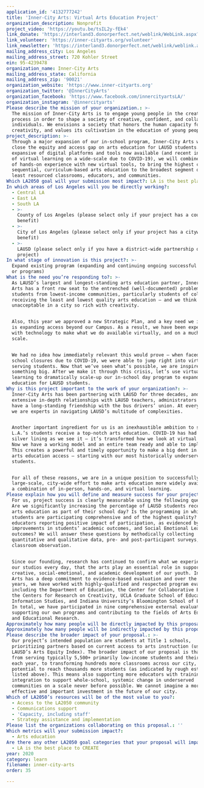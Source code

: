 ```yaml
---
application_id: '4132777242'
title: 'Inner-City Arts: Virtual Arts Education Project'
organization_description: Nonprofit
project_video: 'https://youtu.be/tsIL2y-fEk4'
link_donate: 'https://interland3.donorperfect.net/weblink/WebLink.aspx?name=E9886&id=16'
link_volunteer: 'https://inner-cityarts.org/volunteer'
link_newsletter: 'https://interland3.donorperfect.net/weblink/weblink.aspx?name=E9886&id=15'
mailing_address_city: Los Angeles
mailing_address_street: 720 Kohler Street
ein: 95-4239478
organization_name: Inner-City Arts
mailing_address_state: California
mailing_address_zip: '90021'
organization_website: 'https://www.inner-cityarts.org'
organization_twitter: '@InnerCityArts'
organization_facebook: 'https://www.facebook.com/innercityartsLA/'
organization_instagram: '@innercityarts'
Please describe the mission of your organization.: >-
  The mission of Inner-City Arts is to engage young people in the creative
  process in order to shape a society of creative, confident, and collaborative
  individuals. We envisions a society that honors the human capacity for
  creativity, and values its cultivation in the education of young people.
project_description: >-
  Through a major expansion of our in-school program, Inner-City Arts will help
  close the equity and access gap on arts education for LAUSD students. With the
  expansive of digital platforms and tools now available (and recent integration
  of virtual learning on a wide-scale due to COVID-19), we will combine 30 years
  of hands-on experience with new virtual tools, to bring the highest caliber of
  sequential, curriculum-based arts education to the broadest segment of LAUSD’s
  least resourced classrooms, educators, and communities.
Which LA2050 goal will your submission most impact?: LA is the best place to LEARN
In which areas of Los Angeles will you be directly working?:
  - Central LA
  - East LA
  - South LA
  - >-
    County of Los Angeles (please select only if your project has a countywide
    benefit)
  - >-
    City of Los Angeles (please select only if your project has a citywide
    benefit)
  - >-
    LAUSD (please select only if you have a district-wide partnership or
    project)
In what stage of innovation is this project?: >-
  Expand existing program (expanding and continuing ongoing successful projects
  or programs)
What is the need you’re responding to?: >-
  As LAUSD’s largest and longest-standing arts education partner, Inner-City
  Arts has a front row seat to the entrenched (well-documented) problem of
  students from lowest-income communities, particularly students of color,
  receiving the least and lowest quality arts education – and we think that’s
  unacceptable in a city so rich with creativity. 


  Also, this year we approved a new Strategic Plan, and a key need we identified
  is expanding access beyond our Campus. As a result, we have been experimenting
  with technology to make what we do available virtually, and on a much broader
  scale. 


  We had no idea how immediately relevant this would prove – when faced with
  school closures due to COVID-19, we were able to jump right into virtually
  serving students. Now that we’ve seen what’s possible, we are inspired to do
  something big. After we make it through this crisis, let’s use virtual
  learning to dramatically scale-up our in-school day program to expand arts
  education for LAUSD students.
Why is this project important to the work of your organization?: >-
  Inner-City Arts has been partnering with LAUSD for three decades, and we have
  extensive in-depth relationships with LAUSD teachers, administrators – we even
  have a long-standing friendship with the bus drivers’ union. At every level,
  we are experts in navigating LAUSD’s multitude of complexities.  


  Another important ingredient for us is an inexhaustible ambition to see all of
  L.A.’s students receive a top-notch arts education. COVID-19 has had one
  silver lining as we see it – it’s transformed how we look at virtual learning.
  Now we have a working model and an entire team ready and able to implement.
  This creates a powerful and timely opportunity to make a big dent in expanding
  arts education access – starting with our most historically underserved
  students. 


  For all of these reasons, we are in a unique position to successfully lead a
  large-scale, city-wide effort to make arts education more widely available via
  a combination of in-person, hands-on, and virtual learning. 
Please explain how you will define and measure success for your project.: >
  For us, project success is clearly measurable using the following questions –
  Are we significantly increasing the percentage of LAUSD students receiving
  arts education as part of their school day? Is the programming in which
  students are participating comprehensive and of the highest quality? Are
  educators reporting positive impact of participation, as evidenced by
  improvements in students’ academic outcomes, and Social Emotional Learning
  outcomes? We will answer these questions by methodically collecting
  quantitative and qualitative data, pre- and post-participant surveys, and
  classroom observation. 


  Since our founding, research has continued to confirm what we experience in
  our studios every day, that the arts play an essential role in supporting the
  creative, social-emotional, and academic development of our youth. Inner-City
  Arts has a deep commitment to evidence-based evaluation and over the past 30
  years, we have worked with highly-qualified and respected program evaluators,
  including the Department of Education, the Center for Collaborative Education,
  the Centers for Research on Creativity, UCLA Graduate School of Education and
  Information Studies, and Indiana University’s Bloomington School of Education.
  In total, we have participated in nine comprehensive external evaluations,
  supporting our own programs and contributing to the fields of Arts Education
  and Educational Research.
Approximately how many people will be directly impacted by this proposal?: '15000'
Approximately how many people will be indirectly impacted by this proposal?: '150000'
Please describe the broader impact of your proposal.: >-
  Our project’s intended population are students at Title 1 schools,
  prioritizing partners based on current access to arts instruction (using
  LAUSD’s Arts Equity Index). The broader impact of our proposal is that we go
  from serving typically 5,500+ primarily low-income students and their teachers
  each year, to transforming hundreds more classrooms across our city, with the
  potential to reach thousands more students (as indicated by rough estimates
  listed above). This means also supporting more educators with training in arts
  integration to support whole-school, systemic change in underserved
  communities on a scale never before possible. We cannot imagine a more
  effective and important investment in the future of our city.
Which of LA2050’s resources will be of the most value to you?:
  - Access to the LA2050 community
  - Communications support
  - 'Capacity, including staff'
  - Strategy assistance and implementation
Please list the organizations collaborating on this proposal.: ''
Which metrics will your submission impact?:
  - Arts education
Are there any other LA2050 goal categories that your proposal will impact?:
  - LA is the best place to CREATE
year: 2020
category: learn
filename: inner-city-arts
order: 35

---
```

